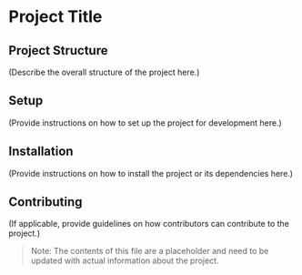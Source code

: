# Project Title

## Project Structure

(Describe the overall structure of the project here.)

## Setup

(Provide instructions on how to set up the project for development here.)

## Installation

(Provide instructions on how to install the project or its dependencies here.)

## Contributing

(If applicable, provide guidelines on how contributors can contribute to the project.)

> Note: The contents of this file are a placeholder and need to be updated with actual information about the project.